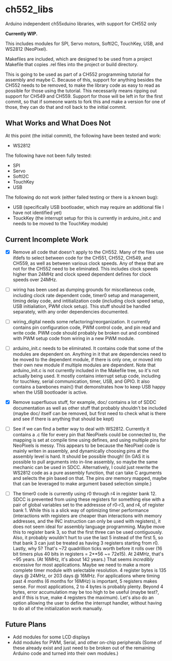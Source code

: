 # ch552_libs
Arduino independent ch55xduino libraries, with support for CH552 only

**Currently WIP.**

This includes modules for SPI, Servo motors, SoftI2C, TouchKey, USB, and WS2812 (NeoPixel).

Makefiles are included, which are designed to be used from a project Makefile that copies .rel files into the project or build directory.

This is going to be used as part of a CH552 programming tutorial for assembly and maybe C.  Because of this, support for anything besides the CH552 needs to be removed, to make the library code as easy to read as possible for those using the tutorial.  This necessarily means ripping out support for CH549 and CH559.  Support for those will be left in for the first commit, so that if someone wants to fork this and make a version for one of those, they can do that and roll back to the initial commit.

## What Works and What Does Not

At this point (the initial commit), the following have been tested and work:
- WS2812

The following have not been fully tested:
- SPI
- Servo
- SoftI2C
- TouchKey
- USB

The following do not work (either failed testing or there is a known bug):
- USB (specifically USB bootloader, which may require an additional file I have not identified yet)
- TouckKey (the interrupt setup for this is currently in arduino_init.c and needs to be moved to the TouchKey module)


## Current Incomplete Work

- [x] Remove all code that doesn't apply to the CH552.  Many of the files use ifdefs to select between code for the CH551, CH552, CH549, and CH559, as well as between various clock speeds.  Any of these that are not for the CH552 need to be eliminated.  This includes clock speeds higher than 24MHz and clock speed dependent defines for clock speeds over 24MHz.
- [ ] wiring has been used as dumping grounds for miscellaneous code, including clock rate dependent code, timer0 setup and management, timing delay code, and intitialization code (including clock speed setup, USB initialiation, PWM clock setup).  This stuff should be handled separately, with any order dependencies documented.
- [ ] wiring_digital needs some refactoring/reorganization.  It currently contains pin configuration code, PWM control code, and pin read and write code.  PWM code should probably be broken out and combined with PWM setup code from wiring in a new PWM module.
- [ ] arduino_init.c needs to be eliminated.  It contains code that some of the modules are dependent on.  Anything in it that are dependencies need to be moved to the dependent module, if there is only one, or moved into their own new module if multiple modules are dependent.  Note that arduino_init.c is not currently included in the Makefile tree, so it's not actually being used.  It mostly contains interrupt setup code, including for touchkey, serial communication, timer, USB, and GPIO.  It also contains a barebones main() that demonstrates how to keep USB happy when the USB bootloader is active.
- [x] Remove superfluous stuff, for example, doc/ contains a lot of SDDC documentation as well as other stuff that probably shouldn't be included (maybe doc/ itself can be removed, but first need to check what is there and see if there is anything that should be kept)
- [ ] See if we can find a better way to deal with WS2812.  Currently it contains a .c file for every pin that NeoPixels could be connected to, the mapping is set at compile time using defines, and using multiple pins for NeoPixels is messy.  This appears to be because the NeoPixel code is mainly writen in assembly, and dynamically choosing pins at the assembly level is hard.  It should be possible though!  (In GAS it is possible to pull arguments into in-line assembly, so maybe the same mechanic can be used in SDCC.  Alternatively, I could just rewrite the WS2812 code as a pure assembly function, that can take C arguments and selects the pin based on that.  The pins _are_ memory mapped, maybe that can be leveraged to make argument based selection simple.)
- [ ] The timer0 code is currently using r0 through r4 in register bank 12.  SDCC is prevented from using these registers for something else with a pair of global variables set to the addressse of r0-r3, and r4, of register bank 1.  While this is a slick way of optimizing timer performance (interactions with registers are cheaper than interactions with memory addresses, and the INC instruction can only be used with registers), it does not seem ideal for assembly language programming.  Maybe move this to register bank 3, so that the first three can be used contiguously.  Also, it probably wouldn't hurt to use the last 5 instead of the first 5, so that bank 3 can just be treated as having 3 registers starting from r0.  Lastly, why 5?  That's ~72 quadrillion ticks worth before it rolls over (16 bit timers plus 40 bits in registers = 2**56 ~= 72e15).  At 24MHz, that's ~95 years.  (At 16MHz, it's about 142 years.)  That seems _incredibly_ excessive for most applications.  Maybe we need to make a more complete timer module with selectable resolution.  4 register bytes is 135 days @ 24MHz, or 203 days @ 16MHz.  For applications where timing past 4 months (6 months for 16MHz) is important, 5 registers makes sense.  For most applications, 2 to 4 bytes is probably plenty.  Beyond 4 bytes, error accumulation may be too high to be useful (maybe test?, and if this is true, make 4 registers the maximum).  Let's also do an option allowing the user to define the interrupt handler, without having to do all of the initialization work manually.


## Future Plans

- Add modules for some LCD displays
- Add modules for PWM, Serial, and other on-chip peripherals (Some of these already exist and just need to be broken out of the remaining Arduino code and turned into their own modules.)

